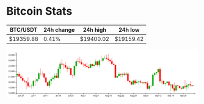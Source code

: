 # Bitcoin Stats

BTC/USDT|24h change|24h high|24h low|
|---|---|---|---|
|$19359.88|0.41%|$19400.02|$19159.42|

<img src="./chart.svg">

